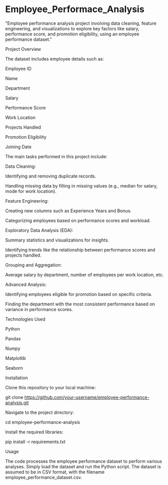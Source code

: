 # Employee_Performace_Analysis
"Employee performance analysis project involving data cleaning, feature engineering, and visualizations to explore key factors like salary, performance score, and promotion eligibility, using an employee performance dataset."


Project Overview

The dataset includes employee details such as:

Employee ID

Name

Department

Salary

Performance Score

Work Location

Projects Handled

Promotion Eligibility

Joining Date

The main tasks performed in this project include:

Data Cleaning:

Identifying and removing duplicate records.

Handling missing data by filling in missing values (e.g., median for salary, mode for work location).

Feature Engineering:

Creating new columns such as Experience Years and Bonus.

Categorizing employees based on performance scores and workload.

Exploratory Data Analysis (EDA):

Summary statistics and visualizations for insights.

Identifying trends like the relationship between performance scores and projects handled.

Grouping and Aggregation:

Average salary by department, number of employees per work location, etc.

Advanced Analysis:

Identifying employees eligible for promotion based on specific criteria.

Finding the department with the most consistent performance based on variance in performance scores.

Technologies Used

Python

Pandas

Numpy

Matplotlib

Seaborn

Installation

Clone this repository to your local machine:

git clone https://github.com/your-username/employee-performance-analysis.git


Navigate to the project directory:

cd employee-performance-analysis


Install the required libraries:

pip install -r requirements.txt

Usage

The code processes the employee performance dataset to perform various analyses. Simply load the dataset and run the Python script. The dataset is assumed to be in CSV format, with the filename employee_performance_dataset.csv.
